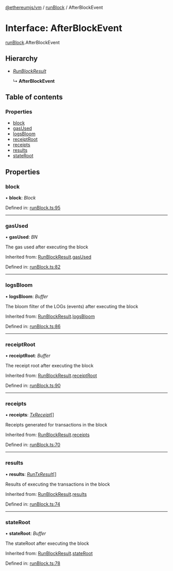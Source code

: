 [@ethereumjs/vm](../README.md) / [runBlock](../modules/runblock.md) / AfterBlockEvent

# Interface: AfterBlockEvent

[runBlock](../modules/runblock.md).AfterBlockEvent

## Hierarchy

* [*RunBlockResult*](runblock.runblockresult.md)

  ↳ **AfterBlockEvent**

## Table of contents

### Properties

- [block](runblock.afterblockevent.md#block)
- [gasUsed](runblock.afterblockevent.md#gasused)
- [logsBloom](runblock.afterblockevent.md#logsbloom)
- [receiptRoot](runblock.afterblockevent.md#receiptroot)
- [receipts](runblock.afterblockevent.md#receipts)
- [results](runblock.afterblockevent.md#results)
- [stateRoot](runblock.afterblockevent.md#stateroot)

## Properties

### block

• **block**: *Block*

Defined in: [runBlock.ts:95](https://github.com/ethereumjs/ethereumjs-monorepo/blob/master/packages/vm/lib/runBlock.ts#L95)

___

### gasUsed

• **gasUsed**: *BN*

The gas used after executing the block

Inherited from: [RunBlockResult](runblock.runblockresult.md).[gasUsed](runblock.runblockresult.md#gasused)

Defined in: [runBlock.ts:82](https://github.com/ethereumjs/ethereumjs-monorepo/blob/master/packages/vm/lib/runBlock.ts#L82)

___

### logsBloom

• **logsBloom**: *Buffer*

The bloom filter of the LOGs (events) after executing the block

Inherited from: [RunBlockResult](runblock.runblockresult.md).[logsBloom](runblock.runblockresult.md#logsbloom)

Defined in: [runBlock.ts:86](https://github.com/ethereumjs/ethereumjs-monorepo/blob/master/packages/vm/lib/runBlock.ts#L86)

___

### receiptRoot

• **receiptRoot**: *Buffer*

The receipt root after executing the block

Inherited from: [RunBlockResult](runblock.runblockresult.md).[receiptRoot](runblock.runblockresult.md#receiptroot)

Defined in: [runBlock.ts:90](https://github.com/ethereumjs/ethereumjs-monorepo/blob/master/packages/vm/lib/runBlock.ts#L90)

___

### receipts

• **receipts**: [*TxReceipt*](../modules/types.md#txreceipt)[]

Receipts generated for transactions in the block

Inherited from: [RunBlockResult](runblock.runblockresult.md).[receipts](runblock.runblockresult.md#receipts)

Defined in: [runBlock.ts:70](https://github.com/ethereumjs/ethereumjs-monorepo/blob/master/packages/vm/lib/runBlock.ts#L70)

___

### results

• **results**: [*RunTxResult*](runtx.runtxresult.md)[]

Results of executing the transactions in the block

Inherited from: [RunBlockResult](runblock.runblockresult.md).[results](runblock.runblockresult.md#results)

Defined in: [runBlock.ts:74](https://github.com/ethereumjs/ethereumjs-monorepo/blob/master/packages/vm/lib/runBlock.ts#L74)

___

### stateRoot

• **stateRoot**: *Buffer*

The stateRoot after executing the block

Inherited from: [RunBlockResult](runblock.runblockresult.md).[stateRoot](runblock.runblockresult.md#stateroot)

Defined in: [runBlock.ts:78](https://github.com/ethereumjs/ethereumjs-monorepo/blob/master/packages/vm/lib/runBlock.ts#L78)
